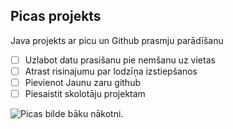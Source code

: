 ## Picas projekts

Java projekts ar picu un Github prasmju parādīšanu

 - [ ]  Uzlabot datu prasišanu pie nemšanu uz vietas
 - [ ]  Atrast risinajumu par lodzīņa izstiepšanos
 - [ ]  Pievienot Jaunu zaru github
 - [ ]  Piesaistit skolotāju projektam

![Picas bilde](https://g2.delphi.lv/images/pix/676x385/RQvM0C06ClA/salami-pica-ediens-italija-48090665.jpg)
bāku nākotni.
